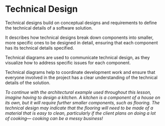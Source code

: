 # Technical Design

Technical designs build on conceptual designs and requirements to define the technical details of a software solution.

It describes how technical designs break down components into smaller, more specific ones to be designed in detail, ensuring that each component has its technical details specified. 

Technical diagrams are used to communicate technical design, as they visualize how to address specific issues for each component. 

Technical diagrams help to coordinate development work and ensure that everyone involved in the project has a clear understanding of the technical details of the solution.

*To continue with the architectural example used throughout this lesson, imagine having to design a kitchen. A kitchen is a component of a house on its own, but it will require further smaller components, such as flooring. The technical design may indicate that the flooring will need to be made of a material that is easy to clean, particularly if the client plans on doing a lot of cooking— cooking can be a messy business!*
